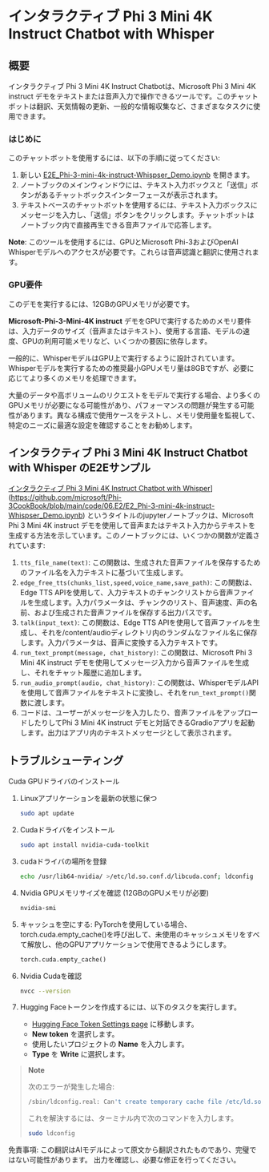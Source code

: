 # インタラクティブ Phi 3 Mini 4K Instruct Chatbot with Whisper

## 概要

インタラクティブ Phi 3 Mini 4K Instruct Chatbotは、Microsoft Phi 3 Mini 4K instruct デモをテキストまたは音声入力で操作できるツールです。このチャットボットは翻訳、天気情報の更新、一般的な情報収集など、さまざまなタスクに使用できます。

### はじめに

このチャットボットを使用するには、以下の手順に従ってください:

1. 新しい [E2E_Phi-3-mini-4k-instruct-Whispser_Demo.ipynb](https://github.com/microsoft/Phi-3CookBook/blob/main/code/06.E2E/E2E_Phi-3-mini-4k-instruct-Whispser_Demo.ipynb) を開きます。
2. ノートブックのメインウィンドウには、テキスト入力ボックスと「送信」ボタンがあるチャットボックスインターフェースが表示されます。
3. テキストベースのチャットボットを使用するには、テキスト入力ボックスにメッセージを入力し、「送信」ボタンをクリックします。チャットボットはノートブック内で直接再生できる音声ファイルで応答します。

**Note**: このツールを使用するには、GPUとMicrosoft Phi-3およびOpenAI Whisperモデルへのアクセスが必要です。これらは音声認識と翻訳に使用されます。

### GPU要件

このデモを実行するには、12GBのGPUメモリが必要です。

**Microsoft-Phi-3-Mini-4K instruct** デモをGPUで実行するためのメモリ要件は、入力データのサイズ（音声またはテキスト）、使用する言語、モデルの速度、GPUの利用可能メモリなど、いくつかの要因に依存します。

一般的に、WhisperモデルはGPU上で実行するように設計されています。Whisperモデルを実行するための推奨最小GPUメモリ量は8GBですが、必要に応じてより多くのメモリを処理できます。

大量のデータや高ボリュームのリクエストをモデルで実行する場合、より多くのGPUメモリが必要になる可能性があり、パフォーマンスの問題が発生する可能性があります。異なる構成で使用ケースをテストし、メモリ使用量を監視して、特定のニーズに最適な設定を確認することをお勧めします。

## インタラクティブ Phi 3 Mini 4K Instruct Chatbot with Whisper のE2Eサンプル

[インタラクティブ Phi 3 Mini 4K Instruct Chatbot with Whisper](../../../../md/06.E2ESamples/E2E_Phi-3-mini-4k-instruct-Whispser_Demo.ipynb)](https://github.com/microsoft/Phi-3CookBook/blob/main/code/06.E2/E2_Phi-3-mini-4k-instruct-Whispser_Demo.ipynb) というタイトルのjupyterノートブックは、Microsoft Phi 3 Mini 4K instruct デモを使用して音声またはテキスト入力からテキストを生成する方法を示しています。このノートブックには、いくつかの関数が定義されています:

1. `tts_file_name(text)`: この関数は、生成された音声ファイルを保存するためのファイル名を入力テキストに基づいて生成します。
1. `edge_free_tts(chunks_list,speed,voice_name,save_path)`: この関数は、Edge TTS APIを使用して、入力テキストのチャンクリストから音声ファイルを生成します。入力パラメータは、チャンクのリスト、音声速度、声の名前、および生成された音声ファイルを保存する出力パスです。
1. `talk(input_text)`: この関数は、Edge TTS APIを使用して音声ファイルを生成し、それを/content/audioディレクトリ内のランダムなファイル名に保存します。入力パラメータは、音声に変換する入力テキストです。
1. `run_text_prompt(message, chat_history)`: この関数は、Microsoft Phi 3 Mini 4K instruct デモを使用してメッセージ入力から音声ファイルを生成し、それをチャット履歴に追加します。
1. `run_audio_prompt(audio, chat_history)`: この関数は、WhisperモデルAPIを使用して音声ファイルをテキストに変換し、それを`run_text_prompt()`関数に渡します。
1. コードは、ユーザーがメッセージを入力したり、音声ファイルをアップロードしたりしてPhi 3 Mini 4K instruct デモと対話できるGradioアプリを起動します。出力はアプリ内のテキストメッセージとして表示されます。

## トラブルシューティング

Cuda GPUドライバのインストール

1. Linuxアプリケーションを最新の状態に保つ

    ```bash
    sudo apt update
    ```

1. Cudaドライバをインストール

    ```bash
    sudo apt install nvidia-cuda-toolkit
    ```

1. cudaドライバの場所を登録

    ```bash
    echo /usr/lib64-nvidia/ >/etc/ld.so.conf.d/libcuda.conf; ldconfig
    ```

1. Nvidia GPUメモリサイズを確認 (12GBのGPUメモリが必要)

    ```bash
    nvidia-smi
    ```

1. キャッシュを空にする: PyTorchを使用している場合、torch.cuda.empty_cache()を呼び出して、未使用のキャッシュメモリをすべて解放し、他のGPUアプリケーションで使用できるようにします。

    ```python
    torch.cuda.empty_cache() 
    ```

1. Nvidia Cudaを確認

    ```bash
    nvcc --version
    ```

1. Hugging Faceトークンを作成するには、以下のタスクを実行します。

    - [Hugging Face Token Settings page](https://huggingface.co/settings/tokens) に移動します。
    - **New token** を選択します。
    - 使用したいプロジェクトの **Name** を入力します。
    - **Type** を **Write** に選択します。

> **Note**
>
> 次のエラーが発生した場合:
>
> ```bash
> /sbin/ldconfig.real: Can't create temporary cache file /etc/ld.so.cache~: Permission denied 
> ```
>
> これを解決するには、ターミナル内で次のコマンドを入力します。
>
> ```bash
> sudo ldconfig
> ```

免責事項: この翻訳はAIモデルによって原文から翻訳されたものであり、完璧ではない可能性があります。 出力を確認し、必要な修正を行ってください。